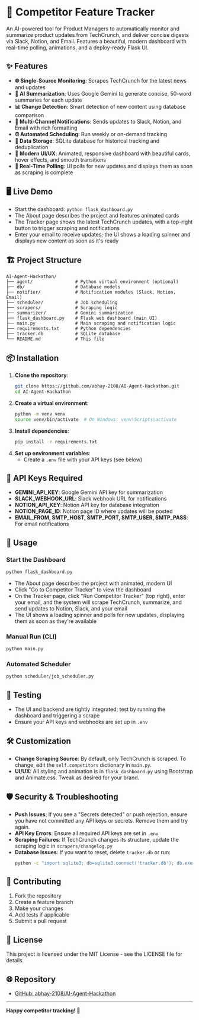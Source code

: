 # 🚀 Competitor Feature Tracker

An AI-powered tool for Product Managers to automatically monitor and summarize product updates from TechCrunch, and deliver concise digests via Slack, Notion, and Email. Features a beautiful, modern dashboard with real-time polling, animations, and a deploy-ready Flask UI.

## ✨ Features

- **🌐 Single-Source Monitoring**: Scrapes TechCrunch for the latest news and updates
- **🤖 AI Summarization**: Uses Google Gemini to generate concise, 50-word summaries for each update
- **📊 Change Detection**: Smart detection of new content using database comparison
- **📢 Multi-Channel Notifications**: Sends updates to Slack, Notion, and Email with rich formatting
- **⏰ Automated Scheduling**: Run weekly or on-demand tracking
- **💾 Data Storage**: SQLite database for historical tracking and deduplication
- **🎨 Modern UI/UX**: Animated, responsive dashboard with beautiful cards, hover effects, and smooth transitions
- **🔄 Real-Time Polling**: UI polls for new updates and displays them as soon as scraping is complete

## 🖥️ Live Demo

- Start the dashboard: `python flask_dashboard.py`
- The About page describes the project and features animated cards
- The Tracker page shows the latest TechCrunch updates, with a top-right button to trigger scraping and notifications
- Enter your email to receive updates; the UI shows a loading spinner and displays new content as soon as it's ready

## 🏗️ Project Structure

```
AI-Agent-Hackathon/
├── agent/                # Python virtual environment (optional)
├── db/                   # Database models
├── notifier/             # Notification modules (Slack, Notion, Email)
├── scheduler/            # Job scheduling
├── scrapers/             # Scraping logic
├── summarizer/           # Gemini summarization
├── flask_dashboard.py    # Flask web dashboard (main UI)
├── main.py               # Main scraping and notification logic
├── requirements.txt      # Python dependencies
├── tracker.db            # SQLite database
└── README.md             # This file
```

## 📦 Installation

1. **Clone the repository**:
    ```bash
    git clone https://github.com/abhay-2108/AI-Agent-Hackathon.git
    cd AI-Agent-Hackathon
    ```
2. **Create a virtual environment**:
    ```bash
    python -m venv venv
    source venv/bin/activate  # On Windows: venv\Scripts\activate
    ```
3. **Install dependencies**:
    ```bash
    pip install -r requirements.txt
    ```
4. **Set up environment variables**:
    - Create a `.env` file with your API keys (see below)

## 🔑 API Keys Required

- **GEMINI_API_KEY**: Google Gemini API key for summarization
- **SLACK_WEBHOOK_URL**: Slack webhook URL for notifications
- **NOTION_API_KEY**: Notion API key for database integration
- **NOTION_PAGE_ID**: Notion page ID where updates will be posted
- **EMAIL_FROM, SMTP_HOST, SMTP_PORT, SMTP_USER, SMTP_PASS**: For email notifications

## 🚀 Usage

### **Start the Dashboard**

```bash
python flask_dashboard.py
```
- The About page describes the project with animated, modern UI
- Click "Go to Competitor Tracker" to view the dashboard
- On the Tracker page, click "Run Competitor Tracker" (top right), enter your email, and the system will scrape TechCrunch, summarize, and send updates to Notion, Slack, and your email
- The UI shows a loading spinner and polls for new updates, displaying them as soon as they're available

### **Manual Run (CLI)**

```bash
python main.py
```

### **Automated Scheduler**

```bash
python scheduler/job_scheduler.py
```

## 🧪 Testing

- The UI and backend are tightly integrated; test by running the dashboard and triggering a scrape
- Ensure your API keys and webhooks are set up in `.env`

## 🛠️ Customization

- **Change Scraping Source**: By default, only TechCrunch is scraped. To change, edit the `self.competitors` dictionary in `main.py`.
- **UI/UX**: All styling and animation is in `flask_dashboard.py` using Bootstrap and Animate.css. Tweak as desired for your brand.

## 🛡️ Security & Troubleshooting

- **Push Issues**: If you see a "Secrets detected" or push rejection, ensure you have not committed any API keys or secrets. Remove them and try again.
- **API Key Errors**: Ensure all required API keys are set in `.env`
- **Scraping Failures**: If TechCrunch changes its structure, update the scraping logic in `scrapers/changelog.py`
- **Database Issues**: If you want to reset, delete `tracker.db` or run:
    ```bash
    python -c "import sqlite3; db=sqlite3.connect('tracker.db'); db.execute('DELETE FROM competitor_updates'); db.commit(); db.close()"
    ```

## 🤝 Contributing

1. Fork the repository
2. Create a feature branch
3. Make your changes
4. Add tests if applicable
5. Submit a pull request

## 📄 License

This project is licensed under the MIT License - see the LICENSE file for details.

## 🌐 Repository

- [GitHub: abhay-2108/AI-Agent-Hackathon](https://github.com/abhay-2108/AI-Agent-Hackathon)

---

**Happy competitor tracking! 🎯**
